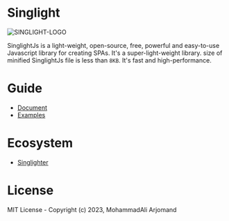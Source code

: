 # Singlight
![SINGLIGHT-LOGO](https://s28.picofile.com/file/8466080650/singlight.png)

SinglightJs is a light-weight, open-source, free, powerful and easy-to-use Javascript library for creating SPAs. It's a super-light-weight library. size of minified SinglightJs file is less than `8KB`. It's fast and high-performance.

# Guide
- [Document](https://github.com/mohammadali-arjomand/singlightjs/wiki)
- [Examples](https://github.com/mohammadali-arjomand/singlightjs-examples)

# Ecosystem
- [Singlighter](https://github.com/mohammadali-arjomand/singlighter)

# License
MIT License - Copyright (c) 2023, MohammadAli Arjomand
